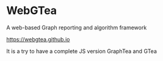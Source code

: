# WebGTea
A web-based Graph reporting and algorithm framework

https://webgtea.github.io

It is a try to have a complete JS version GraphTea and GTea
